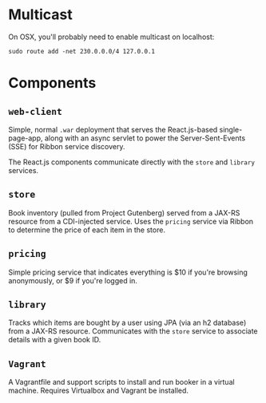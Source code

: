
# Multicast

On OSX, you'll probably need to enable multicast on localhost:

    sudo route add -net 230.0.0.0/4 127.0.0.1

# Components

## `web-client`

Simple, normal `.war` deployment that serves the React.js-based
single-page-app, along with an async servlet to power the
Server-Sent-Events (SSE) for Ribbon service discovery.

The React.js components communicate directly with the `store`
and `library` services.

##  `store`

Book inventory (pulled from Project Gutenberg) served from
a JAX-RS resource from a CDI-injected service.  Uses the 
`pricing` service via Ribbon to determine the price of each
item in the store.

## `pricing`

Simple pricing service that indicates everything is $10 if 
you're browsing anonymously, or $9 if you're logged in.

## `library`

Tracks which items are bought by a user using JPA (via an h2 
database) from a JAX-RS resource.  Communicates with the `store`
service to associate details with a given book ID.

## `Vagrant`
A Vagrantfile and support scripts to install and run booker in a 
virtual machine. Requires Virtualbox and Vagrant be installed.

